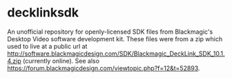 # decklinksdk
An unofficial repository for openly-licensed SDK files from Blackmagic's Desktop Video software development kit. These files were from a zip which used to live at a public url at http://software.blackmagicdesign.com/SDK/Blackmagic_DeckLink_SDK_10.1.4.zip (currently online). See also https://forum.blackmagicdesign.com/viewtopic.php?f=12&t=52893.
